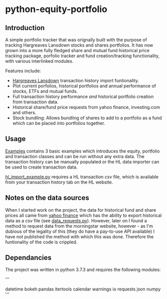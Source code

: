 # python-equity-portfolio
## Introduction
A simple portfolio tracker that was orignally built with the purpose of tracking Hargreaves Lansdown stocks and shares portfolios. It has now grown into a more fully fledged share and mutual fund historical price tracking package, porfolio tracker and fund creation/tracking functionality, with various interlinked modules. 

Features include:
* [Hargreaves Lansdown](hl.co.uk/) transaction history import funtionality.
* Plot current porfolios, historical portfolios and annual performance of stocks, ETFs and mutual funds.
* Full transaction history performance *and* historical portfolio creation from transaction data.
* Historical share/fund price requests from yahoo finance, investing.com and others. 
* Stock bundling: Allows bundling of shares to add to a portfolio as a fund which can be placed into portfolios together. 

## Usage

[Examples](https://github.com/wesleygaunt/python-equity-portfolio/blob/main/examples) contains 3 basic examples which introduces the equity, portfolio and transaction classes and can be run without any extra data. The transaction history can be manually populated or the HL data importer can be used to create transaction data.

[hl_import_example.py](https://github.com/wesleygaunt/python-equity-portfolio/blob/main/examples/HL_import_example.py) requires a HL transaction *csv* file, which is available from your transaction history tab on the HL website. 

## Notes on the data sources
When I started work on the project, the data for historical fund and share prices all came from [yahoo finance](https://uk.finance.yahoo.com/) which has the ability to export historical data as a csv file (see [data_requests.py](https://github.com/wesleygaunt/python-equity-portfolio/blob/main/modules/data_requests.py)). However, later on I found a method to request data from the morningstar website, however - as I'm dubious of the legality of this (they do have a pay-to-use API available) I have not published the method with which this was done. Therefore the funtionality of the code is crippled. 

## Dependancies 
The project was written in python 3.7.3 and requires the following modules:

'''

datetime
bokeh
pandas
itertools 
calendar
warnings
io
requests
json
numpy
'''